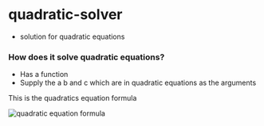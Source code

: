 # quadratic-solver
- solution for quadratic equations
### How does it solve quadratic equations? 
- Has a function 
- Supply the a b and c which are in quadratic equations as the arguments

This is the quadratics equation formula


![quadratic equation formula](https://www.assignmentpoint.com/wp-content/uploads/2017/12/Quadratic-Equation-3.jpg)
